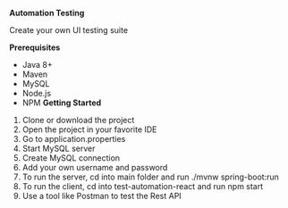 **Automation Testing**

Create your own UI testing suite

**Prerequisites**

- Java 8+
- Maven
- MySQL
- Node.js
- NPM
**Getting Started**

1. Clone or download the project
2. Open the project in your favorite IDE
3. Go to application.properties
4. Start MySQL server
5. Create MySQL connection
6. Add your own username and password
7. To run the server, cd into main folder and run ./mvnw spring-boot:run
8. To run the client, cd into test-automation-react and run npm start
9. Use a tool like Postman to test the Rest API
